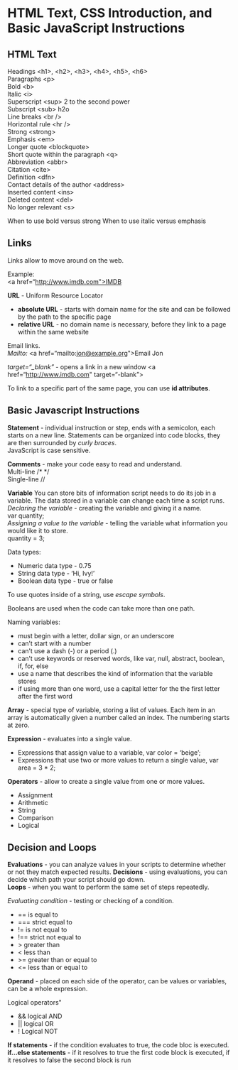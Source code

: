 # HTML Text, CSS Introduction, and Basic JavaScript Instructions


## HTML Text

Headings \<h1>, \<h2>, \<h3>, \<h4>, \<h5>, \<h6>   
Paragraphs \<p>   
Bold \<b>  
Italic \<i>   
Superscript \<sup>  2 to the second power  
Subscript \<sub> h2o   
Line breaks \<br />   
Horizontal rule \<hr />   
Strong \<strong>   
Emphasis \<em>   
Longer quote \<blockquote>   
Short quote within the paragraph \<q>   
Abbreviation \<abbr>   
Citation \<cite>     
Definition \<dfn>   
Contact details of the author \<address>    
Inserted content \<ins>   
Deleted content \<del>  
No longer relevant \<s>   

When to use bold versus strong
When to use italic versus emphasis

## Links

Links allow to move around on the web.

Example:   
\<a href=“http://www.imdb.com">IMDB</a>  

**URL** - Uniform Resource Locator  
* **absolute URL** - starts with domain name for the site and can be followed by the path to the specific page
* **relative URL** - no domain name is necessary, before they link to a page within the same website

Email links.   
*Mailto:* 
\<a href=“mailto:jon@example.org">Email Jon</a>  

*target=“_blank”* - opens a link in a new window
\<a href=“http://www.imdb.com" target=“-blank”>

To link to a specific part of the same page, you can use **id attributes**.

## Basic Javascript Instructions

**Statement** - individual instruction or step, ends with a semicolon, each starts on a new line. 
Statements can be organized into code blocks, they are then surrounded by *curly braces*.  
JavaScript is case sensitive.

**Comments** - make your code easy to read and understand.   
Multi-line \/* */  
Single-line \//

**Variable** 
You can store bits of information script needs to do its job in a variable. The data stored in a variable can change each time a script runs.  
*Declaring the variable* - creating the variable and giving it a name.  
var quantity;   
*Assigning a value to the variable* - telling the variable what information you would like it to store.  
quantity = 3;  

Data types:
* Numeric data type - 0.75  
* String data type - ‘Hi, Ivy!’   
* Boolean data type - true or false  

To use quotes inside of a string, use *escape symbols*.   

Booleans are used when the code can take more than one path.   

Naming variables:   
- must begin with a letter, dollar sign, or an underscore
- can’t start with a number
- can’t use a dash (-) or a period (.)
- can’t use keywords or reserved words, like var, null, abstract, boolean, if, for, else
- use a name that describes the kind of information that the variable stores
- if using more than one word, use a capital letter for the the first letter after the first word

**Array** - special type of variable, storing a list of values. Each item in an array is automatically given a number called an index. The numbering starts at zero.   

**Expression** - evaluates into a single value. 
* Expressions that assign value to a variable, var color = ‘beige’;
* Expressions that use two or more values to return a single value, var area = 3 * 2;   

**Operators** - allow to create a single value from one or more values. 
* Assignment   
* Arithmetic 
* String 
* Comparison 
* Logical 

## Decision and Loops

**Evaluations** - you can analyze values in your scripts to determine whether or not they match expected results. 
**Decisions** - using evaluations, you can decide which path your script should go down.   
**Loops** - when you want to perform the same set of steps repeatedly.  

*Evaluating condition* - testing or checking of a condition. 
* \== is equal to 
* \=== strict equal to 
* \!= is not equal to  
* \!== strict not equal to 
* \> greater than 
* \< less than   
* \>= greater than or equal to 
* \<= less than or equal to  

**Operand** - placed on each side of the operator, can be values or variables, can be a whole expression. 

Logical operators"
* && logical AND
* || logical OR
* ! Logical NOT

**If statements** - if the condition evaluates to true, the code bloc is executed.  
**if…else statements** - if it resolves to true the first code block is executed, if it resolves to false the second block is run
